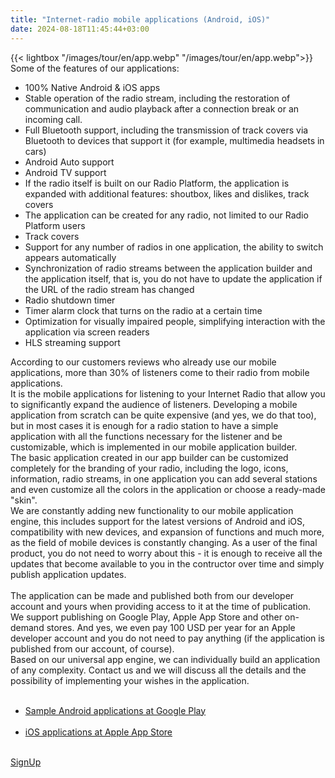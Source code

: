 ```yaml
---
title: "Internet-radio mobile applications (Android, iOS)"
date: 2024-08-18T11:45:44+03:00
---
```

<div class="view-item__block">
    {{< lightbox "/images/tour/en/app.webp" "/images/tour/en/app.webp">}}
    <div class="view-item__bold">Some of the features of our applications:</div>
    <ul class="view-item__green">
    <li>100% Native Android & iOS apps</li>
    <li>Stable operation of the radio stream, including the restoration of communication and audio playback after a connection break or an incoming call.</li>
    <li>Full Bluetooth support, including the transmission of track covers via Bluetooth to devices that support it (for example, multimedia headsets in cars)</li>
    <li>Android Auto support</li>
    <li>Android TV support</li>
    <li>If the radio itself is built on our Radio Platform, the application is expanded with additional features: shoutbox, likes and dislikes, track covers</li>
    <li>The application can be created for any radio, not limited to our Radio Platform users</li>
    <li>Track covers</li>
    <li>Support for any number of radios in one application, the ability to switch appears automatically</li>
    <li>Synchronization of radio streams between the application builder and the application itself, that is, you do not have to update the application if the URL of the radio stream has changed</li>
    <li>Radio shutdown timer</li>
    <li>Timer alarm clock that turns on the radio at a certain time</li>
    <li>Optimization for visually impaired people, simplifying interaction with the application via screen readers</li>
    <li>HLS streaming support</li>
    </ul>
</div>
<div class="view-item__block">
    <div class="view-item__text">
    According to our customers reviews who already use our mobile applications, more than 30% of listeners come to their radio from mobile applications.<br/>
It is the mobile applications for listening to your Internet Radio that allow you to significantly expand the audience of listeners.
Developing a mobile application from scratch can be quite expensive (and yes, we do that too), but in most cases it is enough for a radio station to have a simple application with all the functions necessary for the listener and be customizable, which is implemented in our mobile application builder.<br/>
The basic application created in our app builder can be customized completely for the branding of your radio, including the logo, icons, information, radio streams, in one application you can add several stations and even customize all the colors in the application or choose a ready-made "skin".<br/>
We are constantly adding new functionality to our mobile application engine, this includes support for the latest versions of Android and iOS, compatibility with new devices, and expansion of functions and much more, as the field of mobile devices is constantly changing. As a user of the final product, you do not need to worry about this - it is enough to receive all the updates that become available to you in the contructor over time and simply publish application updates.
<br/><br/>
The application can be made and published both from our developer account and yours when providing access to it at the time of publication. We support publishing on Google Play, Apple App Store and other on-demand stores. And yes, we even pay 100 USD per year for an Apple developer account and you do not need to pay anything (if the application is published from our account, of course).<br/>
Based on our universal app engine, we can individually build an application of any complexity. Contact us and we will discuss all the details and the possibility of implementing your wishes in the application.<br/><br/>
<ul>
<li><a href="https://play.google.com/store/apps/developer?id=iRadioService" target="_blank">Sample Android applications at Google Play</a><br/><br/>
</li>
<li>
<a href="https://itunes.apple.com/us/developer/aleksey-paramonov/id781686676" target="_blank">iOS applications at Apple App Store</a><br/><br/>
</li>
</ul>
    </div>
    <a class="view-item__btn btn" href="https://app.streaming.center/signup"><img class="db" src="/img/marker.svg" alt=""><span class="db">SignUp</span></a>
</div>
